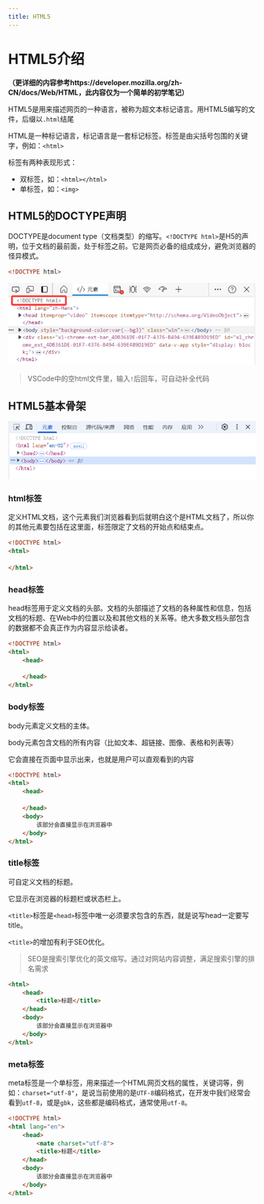 ```yaml
---
title: HTML5
---
```


# HTML5介绍

**（更详细的内容参考https://developer.mozilla.org/zh-CN/docs/Web/HTML，此内容仅为一个简单的初学笔记）**

HTML5是用来描述网页的一种语言，被称为超文本标记语言。用HTML5编写的文件，后缀以`.html`结尾

HTML是一种标记语言，标记语言是一套标记标签。标签是由尖括号包围的关键字，例如：`<html>`

标签有两种表现形式：

- 双标签，如：`<html></html>`
- 单标签，如：`<img>`



## HTML5的DOCTYPE声明

DOCTYPE是document type（文档类型）的缩写。`<!DOCTYPE html>`是H5的声明，位于文档的最前面，处于标签之前。它是网页必备的组成成分，避免浏览器的怪异模式。

```html
<!DOCTYPE html>
```

![HTML5的DOCTYPE声明](/docs/.vuepress/public/img/HTML1.png)

>VSCode中的空html文件里，输入`!`后回车，可自动补全代码



## HTML5基本骨架

![HTML5基本骨架](/docs/.vuepress/public/img/HTML2.png)



### html标签

定义HTML文档，这个元素我们浏览器看到后就明白这个是HTML文档了，所以你的其他元素要包括在这里面，标签限定了文档的开始点和结束点。

```html
<!DOCTYPE html>
<html>
    
</html>
```



### head标签

head标签用于定义文档的头部。文档的头部描述了文档的各种属性和信息，包括文档的标题、在Web中的位置以及和其他文档的关系等。绝大多数文档头部包含的数据都不会真正作为内容显示给读者。

```html
<!DOCTYPE html>
<html>
    <head>
        
    </head>
</html>
```



### body标签

body元素定义文档的主体。

body元素包含文档的所有内容（比如文本、超链接、图像、表格和列表等）

它会直接在页面中显示出来，也就是用户可以直观看到的内容

```html
<!DOCTYPE html>
<html>
    <head>
        
    </head>
    <body>
        该部分会直接显示在浏览器中
    </body>
</html>
```



### title标签

可自定义文档的标题。

它显示在浏览器的标题栏或状态栏上。

`<title>`标签是`<head>`标签中唯一必须要求包含的东西，就是说写head一定要写title。

`<title>`的增加有利于SEO优化。

> SEO是搜索引擎优化的英文缩写。通过对网站内容调整，满足搜索引擎的排名需求

```html
<html>
    <head>
        <title>标题</title>
    </head>
    <body>
        该部分会直接显示在浏览器中
    </body>
</html>
```



### meta标签

meta标签是一个单标签，用来描述一个HTML网页文档的属性，关键词等，例如：`charset="utf-8"`，是说当前使用的是`UTF-8`编码格式，在开发中我们经常会看到`utf-8`，或是`gbk`，这些都是编码格式，通常使用`utf-8`。

```html
<!DOCTYPE html>
<html lang="en">
    <head>
        <mate charset="utf-8">
        <title>标题</title>
    </head>
    <body>
        该部分会直接显示在浏览器中
    </body>
</html>
```






